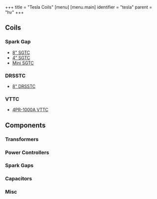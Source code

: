 +++
title = "Tesla Coils"
[menu]
[menu.main]
  identifier = "tesla"
  parent = "hv"
+++

## Coils
### Spark Gap
* [8" SGTC](8inch-sgtc)
* [4" SGTC](4inch-sgtc)
* [Mini SGTC](mini-sgtc)

### DRSSTC
* [8" DRSSTC](8inch-drsstc)

### VTTC
* [4PR-1000A VTTC](4pr1000a-vttc)

## Components

### Transformers

### Power Controllers

### Spark Gaps

### Capacitors

### Misc
